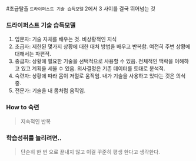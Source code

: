 #초급탈출
`드라이퍼스트 기술 습득모델` 2에서 3 사이를 결국 뛰어넘는 것

### 드라이퍼스트 기술 습득모델
1. 입문자: 기술 자체를 배우는 것. 비상황적인 지식
2. 초급자: 제한된 몇가지 상황에 대한 대처 방법을 배우고 반복함. 여전히 주변 상황에 대해서는 파편적.
3. 중급자: 상황에 필요한 기술을 선택적으로 사용할 수 있음. 전체적인 맥락을 이해하고 있고 계획을 세울 수 있음. 의사결정은 기존 데이터를 토대로 분석적.
4. 숙련자: 상황에 따라 몸이 저절로 움직임. 내가 기술을 사용하고 있다는 것은 의식 중.
5. 전문가: 기술을 내 몸처럼 움직임. 

### How to 숙련
> 지속적인 반복

### 학습성취를 늘리려면..
> 단순히 한 번 으로 끝내지 않고 이걸 꾸준히 평생 한다고 생각한다.
